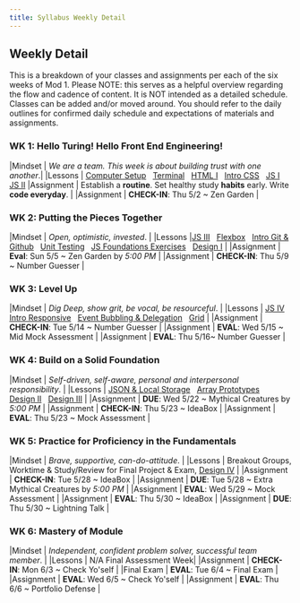 ```yaml
---
title: Syllabus Weekly Detail
---
```


## Weekly Detail
This is a breakdown of your classes and assignments per each of the six weeks of Mod 1. Please NOTE: this serves as a helpful overview regarding the flow and cadence of content. It is NOT intended as a detailed schedule. Classes can be added and/or moved around. You should refer to the daily outlines for confirmed daily schedule and expectations of materials and assignments.

### WK 1: Hello Turing! Hello Front End Engineering!

|Mindset     | _We are a team. This week is about building trust with one another_.|
|Lessons     | [Computer Setup](http://frontend.turing.io/lessons/module-1/computer-setup.html) &nbsp; [Terminal](http://frontend.turing.io/lessons/module-1/getting-around-in-the-terminal.html) &nbsp; [HTML I](http://frontend.turing.io/lessons/module-1/html-1.html) &nbsp; [Intro CSS](http://frontend.turing.io/lessons/module-1/css-1.html) &nbsp; [JS I](http://frontend.turing.io/lessons/module-1/js-1.html) &nbsp; [JS II](http://frontend.turing.io/lessons/module-1/js-2.html)
|Assignment  | Establish a __routine__. Set healthy study __habits__ early. Write __code everyday__. |
|Assignment  | __CHECK-IN__: Thu 5/2 ~ Zen Garden |

### WK 2: Putting the Pieces Together

|Mindset     | _Open, optimistic, invested_. |
|Lessons     |[JS III](http://frontend.turing.io/lessons/module-1/js-3-dom-manipulation.html) &nbsp; [Flexbox](http://frontend.turing.io/lessons/module-1/introduction-to-flexbox.html) &nbsp; [Intro Git & Github](http://frontend.turing.io/lessons/module-1/git-and-github.html) &nbsp; [Unit Testing](http://frontend.turing.io/lessons/module-1/introduction-to-testing-javascript.html) &nbsp; [JS Foundations Exercises](https://github.com/turingschool-examples/javascript-foundations) &nbsp; [Design I](http://frontend.turing.io/lessons/module-1/design-1.html) |
|Assignment  | __Eval__: Sun 5/5 ~ Zen Garden by *5:00 PM* |
|Assignment  | __CHECK-IN__: Thu 5/9 ~ Number Guesser |

### WK 3: Level Up

|Mindset     | _Dig Deep, show grit, be vocal, be resourceful_. |
|Lessons     | [JS IV](http://frontend.turing.io/lessons/module-1/js-4.html) &nbsp; [Intro Responsive](http://frontend.turing.io/lessons/module-1/intro-responsive.html) &nbsp; [Event Bubbling & Delegation](http://frontend.turing.io/lessons/module-1/event-bubbling-and-delegation.html) &nbsp; [Grid](http://frontend.turing.io/lessons/module-1/introduction-to-grid.html) |
|Assignment  | __CHECK-IN__: Tue 5/14 ~ Number Guesser |
|Assignment  | __EVAL__: Wed 5/15 ~ Mid Mock Assessment |
|Assignment  | __EVAL__: Thu 5/16~ Number Guesser |

### WK 4: Build on a Solid Foundation

|Mindset     | _Self-driven, self-aware, personal and interpersonal responsibility_. |
|Lessons     | [JSON & Local Storage](http://frontend.turing.io/lessons/module-1/json-and-localstorage.html) &nbsp; [Array Prototypes](http://frontend.turing.io/lessons/module-1/intro-to-array-prototype-methods.html) &nbsp; [Design II](https://github.com/turingschool-examples/mod1-typography-foundations) &nbsp; [Design III](https://github.com/turingschool-examples/mod1-color-theory-foundations/blob/master/readme.md) |
|Assignment  | __DUE__: Wed 5/22 ~ Mythical Creatures by *5:00 PM* |
|Assignment  | __CHECK-IN__:  Thu 5/23 ~ IdeaBox |
|Assignment  | __EVAL__: Thu 5/23 ~ Mock Assessment |

### WK 5: Practice for Proficiency in the Fundamentals

|Mindset     | _Brave, supportive, can-do-attitude_. |
|Lessons     | Breakout Groups, Worktime & Study/Review for Final Project & Exam, [Design IV](https://github.com/turingschool-examples/mod1-gestalt-principals-foundations) |
|Assignment  | __CHECK-IN__:  Tue 5/28 ~ IdeaBox |
|Assignment  | __DUE__: Tue 5/28 ~ Extra Mythical Creatures by *5:00 PM* |
|Assignment  | __EVAL__: Wed 5/29 ~ Mock Assessment |
|Assignment  | __EVAL__: Thu 5/30 ~ IdeaBox |
|Assignment  | __DUE__:  Thu 5/30 ~ Lightning Talk |

### WK 6: Mastery of Module

|Mindset     | _Independent, confident problem solver, successful team member_. |
|Lessons     | N/A Final Assessment Week|
|Assignment  | __CHECK-IN__: Mon 6/3 ~ Check Yo'self |
|Final Exam  | __EVAL__: Tue 6/4 ~ Final Exam |
|Assignment  | __EVAL__: Wed 6/5 ~ Check Yo'self |
|Assignment  | __EVAL__: Thu 6/6 ~ Portfolio Defense |
